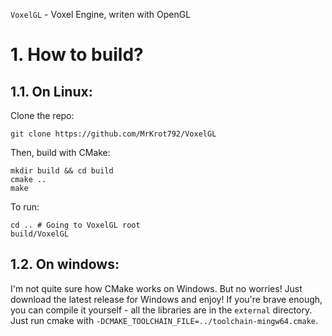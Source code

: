 `VoxelGL` - Voxel Engine, writen with OpenGL

# 1. How to build?
## 1.1. On Linux:
Clone the repo:
```
git clone https://github.com/MrKrot792/VoxelGL
```

Then, build with CMake:
```
mkdir build && cd build
cmake ..
make
```

To run:
```
cd .. # Going to VoxelGL root
build/VoxelGL
```

## 1.2. On windows:
I'm not quite sure how CMake works on Windows.
But no worries! Just download the latest release for Windows and enjoy!
If you're brave enough, you can compile it yourself - all the libraries are in the `external` directory.
Just run cmake with `-DCMAKE_TOOLCHAIN_FILE=../toolchain-mingw64.cmake`.
